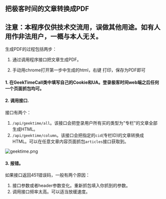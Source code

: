 ## 把极客时间的文章转换成PDF

## 注意：本程序仅供技术交流用，误做其他用途。如有人用作非法用户，一概与本人无关。

生成PDF的过程包括两步：

1. 通过调用程序接口把文章生成PDF。

2. 手动用chrome打开第一步中生成的html，右键 打印，保存为PDF即可


#### 1. 在GeekTimeCall类中填写自己的Cookie和UA。登录极客时间web端之后任何一个页面抓包均可。

#### 2. 调用接口.

接口有两个：

1. `/api/geektime/all`。该接口会把登录用户所有买的类型为"专栏"的文章全部生成HTML。
2. `/api/geektime/column`。该接口会把指定的`cid`(专栏ID)的文章转换成HTML。可以在任意文章内容页面抓包`articles`接口获取到。

![geektime.png](https://i.loli.net/2019/09/25/JBYlaTeZOjuvd5V.png)

#### 3. 报错。

如果接口返回451错误码，一般有两个原因：
1. 接口参数或者header参数变化。重新抓包填入你抓到的参数。
2. 调用接口频率太高。可以适当放缓速度。



